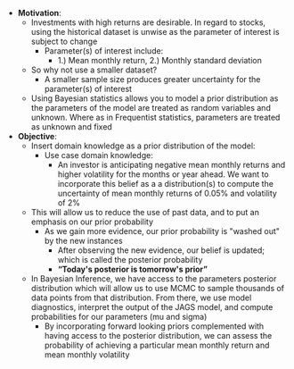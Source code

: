 - **Motivation**:
    - Investments with high returns are desirable. In regard to stocks, using the historical dataset is unwise as the parameter of interest is subject to change
        - Parameter(s) of interest include:
            - 1.) Mean monthly return, 2.) Monthly standard deviation
    - So why not use a smaller dataset? 
        - A smaller sample size produces greater uncertainty for the parameter(s) of interest
    - Using Bayesian statistics allows you to model a prior distribution as the parameters of the model are treated as random variables and unknown. Where as in Frequentist statistics, parameters are treated as unknown and fixed
- **Objective**:
    - Insert domain knowledge as a prior distribution of the model:
        - Use case domain knowledge:
            - An investor is anticipating negative mean monthly returns and higher volatility for the months or year ahead. We want to incorporate this belief as a a distribution(s) to compute the uncertainty of mean monthly returns of 0.05% and volatility of 2% 
    - This will allow us to reduce the use of past data, and to put an emphasis on our prior probability
        - As we gain more evidence, our prior probability is "washed out" by the new instances 
            - After observing the new evidence, our belief is updated; which is called the posterior probability
            - __“Today's posterior is tomorrow's prior”__
    - In Bayesian Inference, we have access to the parameters posterior distribution which will allow us to use MCMC to sample thousands of data points from that distribution. From there, we use model diagnostics, interpret the output of the JAGS model, and compute probabilities for our parameters (mu and sigma)
        - By incorporating forward looking priors complemented with having access to the posterior distribution, we can assess the probability of achieving a particular mean monthly return and mean monthly volatility 

